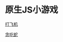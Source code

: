 # 原生JS小游戏


<a href="https://zou12e.github.io/game/plane_game.html" target="_blank" >打飞机</a>

<a href="https://zou12e.github.io/game/snake_game.html" target="_blank" >贪吃蛇</a>


